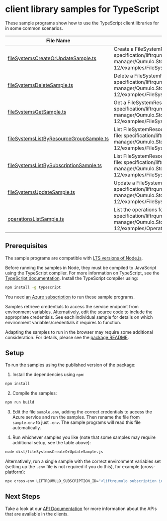 # client library samples for TypeScript

These sample programs show how to use the TypeScript client libraries for in some common scenarios.

| **File Name**                                                                   | **Description**                                                                                                                                                                                                  |
| ------------------------------------------------------------------------------- | ---------------------------------------------------------------------------------------------------------------------------------------------------------------------------------------------------------------- |
| [fileSystemsCreateOrUpdateSample.ts][filesystemscreateorupdatesample]           | Create a FileSystemResource x-ms-original-file: specification/liftrqumulo/resource-manager/Qumulo.Storage/stable/2022-10-12/examples/FileSystems_CreateOrUpdate_MaximumSet_Gen.json                              |
| [fileSystemsDeleteSample.ts][filesystemsdeletesample]                           | Delete a FileSystemResource x-ms-original-file: specification/liftrqumulo/resource-manager/Qumulo.Storage/stable/2022-10-12/examples/FileSystems_Delete_MaximumSet_Gen.json                                      |
| [fileSystemsGetSample.ts][filesystemsgetsample]                                 | Get a FileSystemResource x-ms-original-file: specification/liftrqumulo/resource-manager/Qumulo.Storage/stable/2022-10-12/examples/FileSystems_Get_MaximumSet_Gen.json                                            |
| [fileSystemsListByResourceGroupSample.ts][filesystemslistbyresourcegroupsample] | List FileSystemResource resources by resource group x-ms-original-file: specification/liftrqumulo/resource-manager/Qumulo.Storage/stable/2022-10-12/examples/FileSystems_ListByResourceGroup_MaximumSet_Gen.json |
| [fileSystemsListBySubscriptionSample.ts][filesystemslistbysubscriptionsample]   | List FileSystemResource resources by subscription ID x-ms-original-file: specification/liftrqumulo/resource-manager/Qumulo.Storage/stable/2022-10-12/examples/FileSystems_ListBySubscription_MaximumSet_Gen.json |
| [fileSystemsUpdateSample.ts][filesystemsupdatesample]                           | Update a FileSystemResource x-ms-original-file: specification/liftrqumulo/resource-manager/Qumulo.Storage/stable/2022-10-12/examples/FileSystems_Update_MaximumSet_Gen.json                                      |
| [operationsListSample.ts][operationslistsample]                                 | List the operations for the provider x-ms-original-file: specification/liftrqumulo/resource-manager/Qumulo.Storage/stable/2022-10-12/examples/Operations_List_MaximumSet_Gen.json                                |

## Prerequisites

The sample programs are compatible with [LTS versions of Node.js](https://github.com/nodejs/release#release-schedule).

Before running the samples in Node, they must be compiled to JavaScript using the TypeScript compiler. For more information on TypeScript, see the [TypeScript documentation][typescript]. Install the TypeScript compiler using:

```bash
npm install -g typescript
```

You need [an Azure subscription][freesub] to run these sample programs.

Samples retrieve credentials to access the service endpoint from environment variables. Alternatively, edit the source code to include the appropriate credentials. See each individual sample for details on which environment variables/credentials it requires to function.

Adapting the samples to run in the browser may require some additional consideration. For details, please see the [package README][package].

## Setup

To run the samples using the published version of the package:

1. Install the dependencies using `npm`:

```bash
npm install
```

2. Compile the samples:

```bash
npm run build
```

3. Edit the file `sample.env`, adding the correct credentials to access the Azure service and run the samples. Then rename the file from `sample.env` to just `.env`. The sample programs will read this file automatically.

4. Run whichever samples you like (note that some samples may require additional setup, see the table above):

```bash
node dist/fileSystemsCreateOrUpdateSample.js
```

Alternatively, run a single sample with the correct environment variables set (setting up the `.env` file is not required if you do this), for example (cross-platform):

```bash
npx cross-env LIFTRQUMULO_SUBSCRIPTION_ID="<liftrqumulo subscription id>" LIFTRQUMULO_RESOURCE_GROUP="<liftrqumulo resource group>" LIFTRQUMULO_SUBSCRIPTION_ID="<liftrqumulo subscription id>" LIFTRQUMULO_RESOURCE_GROUP="<liftrqumulo resource group>" node dist/fileSystemsCreateOrUpdateSample.js
```

## Next Steps

Take a look at our [API Documentation][apiref] for more information about the APIs that are available in the clients.

[filesystemscreateorupdatesample]: https://github.com/Azure/azure-sdk-for-js/blob/main/sdk/liftrqumulo/arm-qumulo/samples/v1/typescript/src/fileSystemsCreateOrUpdateSample.ts
[filesystemsdeletesample]: https://github.com/Azure/azure-sdk-for-js/blob/main/sdk/liftrqumulo/arm-qumulo/samples/v1/typescript/src/fileSystemsDeleteSample.ts
[filesystemsgetsample]: https://github.com/Azure/azure-sdk-for-js/blob/main/sdk/liftrqumulo/arm-qumulo/samples/v1/typescript/src/fileSystemsGetSample.ts
[filesystemslistbyresourcegroupsample]: https://github.com/Azure/azure-sdk-for-js/blob/main/sdk/liftrqumulo/arm-qumulo/samples/v1/typescript/src/fileSystemsListByResourceGroupSample.ts
[filesystemslistbysubscriptionsample]: https://github.com/Azure/azure-sdk-for-js/blob/main/sdk/liftrqumulo/arm-qumulo/samples/v1/typescript/src/fileSystemsListBySubscriptionSample.ts
[filesystemsupdatesample]: https://github.com/Azure/azure-sdk-for-js/blob/main/sdk/liftrqumulo/arm-qumulo/samples/v1/typescript/src/fileSystemsUpdateSample.ts
[operationslistsample]: https://github.com/Azure/azure-sdk-for-js/blob/main/sdk/liftrqumulo/arm-qumulo/samples/v1/typescript/src/operationsListSample.ts
[apiref]: https://docs.microsoft.com/javascript/api/@azure/arm-qumulo?view=azure-node-preview
[freesub]: https://azure.microsoft.com/free/
[package]: https://github.com/Azure/azure-sdk-for-js/tree/main/sdk/liftrqumulo/arm-qumulo/README.md
[typescript]: https://www.typescriptlang.org/docs/home.html
